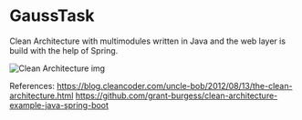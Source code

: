 # GaussTask

Clean Architecture with multimodules written in Java and the web layer is build with the help of Spring.

<img src="https://blog.cleancoder.com/uncle-bob/images/2012-08-13-the-clean-architecture/CleanArchitecture.jpg" alt="Clean Architecture img">

References:
https://blog.cleancoder.com/uncle-bob/2012/08/13/the-clean-architecture.html
https://github.com/grant-burgess/clean-architecture-example-java-spring-boot
